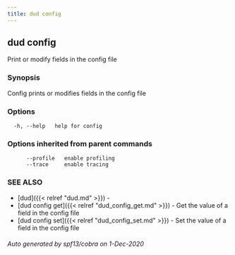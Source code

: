 ```yaml
---
title: dud config
---
```

## dud config

Print or modify fields in the config file

### Synopsis

Config prints or modifies fields in the config file

### Options

```
  -h, --help   help for config
```

### Options inherited from parent commands

```
      --profile   enable profiling
      --trace     enable tracing
```

### SEE ALSO

* [dud]({{< relref "dud.md" >}})	 - 
* [dud config get]({{< relref "dud_config_get.md" >}})	 - Get the value of a field in the config file
* [dud config set]({{< relref "dud_config_set.md" >}})	 - Set the value of a field in the config file

###### Auto generated by spf13/cobra on 1-Dec-2020
